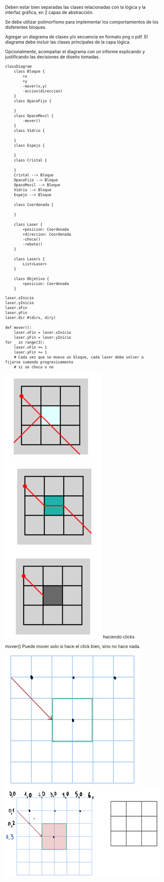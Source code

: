 Deben estar bien separadas las clases relacionadas con la lógica y la interfaz gráfica, en 2 capas de abstracción.

Se debe utilizar polimorfismo para implementar los comportamientos de los disferentes bloques.

Agregar un diagrama de clases y/o secuencia en formato png o pdf. El diagrama debe incluir las clases principales de la
capa lógica.

Opcionalmente, acompañar el diagrama con un informe explicando y justificando las decisiones de diseño tomadas.

```mermaid
classDiagram
    class Bloque {
        +x
        +y
        -mover(x,y)
        -accion(direccion)
	}
	class OpacoFijo {
	    
	}
	class OpacoMovil {
	    -mover()
	}
	class Vidrio {
	    
	}
	class Espejo {
	    
	} 
	class Cristal {
	    
	}
	Cristal --> Bloque
	OpacoFijo --> Bloque
	OpacoMovil --> Bloque
	Vidrio --> Bloque
	Espejo --> Bloque
	
	class Coordenada {
	    
	}
	
	class Laser {
	    +posicion: Coordenada
	    +direccion: Coordenada
	    -choca()
	    -rebote()
	}
	
	class Lasers {
	    List<Laser>
	}
	
	class Objetivo {
        +posicion: Coordenada
	}
```

```
laser.xInicio
laser.yInicio
laser.xFin
laser.yFin
laser.dir #(dirx, diry)

def mover():
	laser.xFin = laser.xInicio
	laser.yFin = laser.yInicio
for _ in range(3):
	laser.xFin += 1
	laser.yFin += 1
	# Cada vez que se mueva un bloque, cada laser debe volver a fijarse sumando progresivamente
	# si se choca o no
```

![img_1.png](img_1.png)
![img_2.png](img_2.png)
![img.png](img.png)
haciendo clicks

mover()
Puede mover solo si hace el click bien, sino no hace nada.

![img_3.png](img_3.png)
![img_4.png](img_4.png)